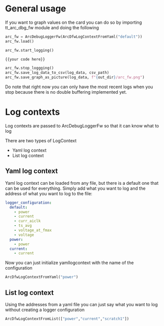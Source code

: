 
# General usage

If you want to graph values on the card you can do so by importing tt_arc_dbg_fw module and doing the following

```python
arc_fw = ArcDebugLoggerFw(ArcDfwLogContextFromYaml("default"))
arc_fw.load()

arc_fw.start_logging()

{{your code here}}

arc_fw.stop_loggging()
arc_fw.save_log_data_to_csv(log_data, csv_path)
arc_fw.save_graph_as_picture(log_data, f"{out_dir}/arc_fw.png")
```

Do note that right now you can only have the most recent logs when you stop because there is no double buffering implemented yet.

# Log contexts

Log contexts are passed to ArcDebugLoggerFw so that it can know what to log

There are two types of LogContext
 - Yaml log context 
 - List log context


## Yaml log context
Yaml log context can be loaded from any file, but there is a default one that can be used for everything.
Simply add what you want to log and the address of what you want to log to the file:

```yaml
logger_configuration:
  default:
    - power
    - current
    - curr_aiclk
    - ts_avg
    - voltage_at_fmax
    - voltage
  power:
    - power
  current:
    - current
```

Now you can just initialize yamllogcontext with the name of the configuration 
```python
ArcDfwLogContextFromYaml("power")
```

## List log context
Using the addresses from a yaml file you can just say what you want to log without creating a logger configuration

```python
ArcDfwLogContextFromList(["power","current","scratch1"])
```